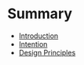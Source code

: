 # Summary

* [Introduction](README.md)
* [Intention](intention.md)
* [Design Principles](design-principles.md)

